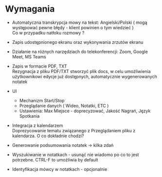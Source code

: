 # Wymagania
* Automatyczna transkrypcja mowy na tekst: Angielski/Polski ( mogą występować pewne błędy - klient powinien o tym wiedzieć )  
Co w przypadku natłoku rozmowy ?
* Zapis udostępnionego ekranu oraz wykonywania zrzutów ekranu
* Działanie na różnych narzędziach do telekonferencji: Zoom, Google Meet, MS Teams
* Zapis w formacie PDF, TXT  
Rezygnacja z pliku PDF/TXT stworzyć plik docs, w celu umożliwienia użytkownikowi edycje już dostępnych, automatycznie wygenerowanych notatek  
* UI  
  * Mechanizm Start/Stop
  * Przeglądanie danych ( Wideo, Notatki, ETC )
  * Ustawienia: Max Miejsce - doprecyzować, Jakość Nagrań, Język Spotkania
  
* Integracja z kalendarzem  
Doprezycowanie tematu związanego z Przeglądaniem pliku z kalendarza. O co dokładnie chodzi?
* Generowanie podsumowania notatek -> kilka zdań
* Wyszukiwanie w notatkach - usunąć nie wiadomo po co to jest potrzebne. CTRL-F to umożliwia by default
* Identyfikacja mówcy w notatkach - opcjonalnie